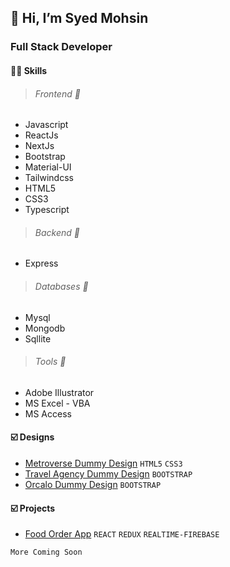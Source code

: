 ## 👋 Hi, I’m Syed Mohsin 

### **Full Stack Developer**

#### :man_technologist: Skills

> ###### Frontend  :round_pushpin: 
- Javascript
- ReactJs
- NextJs
- Bootstrap
- Material-UI
- Tailwindcss
- HTML5
- CSS3
- Typescript
> ###### Backend  :round_pushpin: 
- Express
> ###### Databases  :round_pushpin: 
- Mysql
- Mongodb
- Sqllite

 > ###### Tools :hammer:
 - Adobe Illustrator
 - MS Excel - VBA
 - MS Access
 
#### :ballot_box_with_check: Designs
- [Metroverse Dummy Design](https://metroverse-design.netlify.app/) `HTML5` `CSS3`
- [Travel Agency Dummy Design](https://travel-agency-design-1.netlify.app/) `BOOTSTRAP`
- [Orcalo Dummy Design](https://travel-agency-design-1.netlify.app/) `BOOTSTRAP`

#### :ballot_box_with_check: Projects
- [Food Order App](https://food-order-app-react-redux-firebase.netlify.app/) `REACT` `REDUX` `REALTIME-FIREBASE`

```
More Coming Soon
```
 
